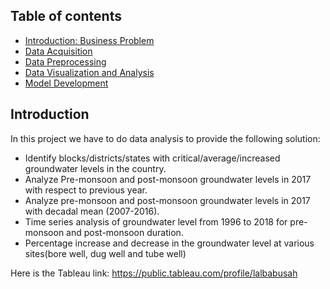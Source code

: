 ## Table of contents
* [Introduction: Business Problem](#introduction)
* [Data Acquisition](#Data_Acquisition)
* [Data Preprocessing](#Data_Preprocessing)
* [Data Visualization and Analysis](#Data_Visualization)
* [Model Development](#Model_Development)

## Introduction
In this project we have to do data analysis to provide the following solution:
* Identify blocks/districts/states with critical/average/increased groundwater levels in the country.
* Analyze Pre-monsoon and post-monsoon groundwater levels in 2017 with respect to previous year.
* Analyze pre-monsoon and post-monsoon groundwater levels in 2017 with decadal mean (2007-2016).
* Time series analysis of groundwater level from 1996 to 2018 for pre-monsoon and post-monsoon duration.
* Percentage increase and decrease in the groundwater level at various sites(bore well, dug well and tube well)

Here is the Tableau link: https://public.tableau.com/profile/lalbabusah
